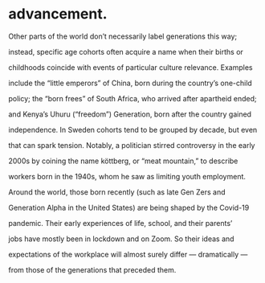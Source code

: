 # advancement.

Other parts of the world don’t necessarily label generations this way;

instead, specific age cohorts often acquire a name when their births or

childhoods coincide with events of particular culture relevance. Examples

include the “little emperors” of China, born during the country’s one-child

policy; the “born frees” of South Africa, who arrived after apartheid ended;

and Kenya’s Uhuru (“freedom”) Generation, born after the country gained

independence. In Sweden cohorts tend to be grouped by decade, but even

that can spark tension. Notably, a politician stirred controversy in the early

2000s by coining the name köttberg, or “meat mountain,” to describe

workers born in the 1940s, whom he saw as limiting youth employment.

Around the world, those born recently (such as late Gen Zers and

Generation Alpha in the United States) are being shaped by the Covid-19

pandemic. Their early experiences of life, school, and their parents’

jobs have mostly been in lockdown and on Zoom. So their ideas and

expectations of the workplace will almost surely differ — dramatically —

from those of the generations that preceded them.